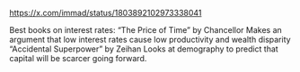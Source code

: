 https://x.com/immad/status/1803892102973338041

Best books on interest rates: “The Price of Time” by Chancellor Makes an argument that low interest rates cause low productivity and wealth disparity “Accidental Superpower” by Zeihan Looks at demography to predict that capital will be scarcer going forward.